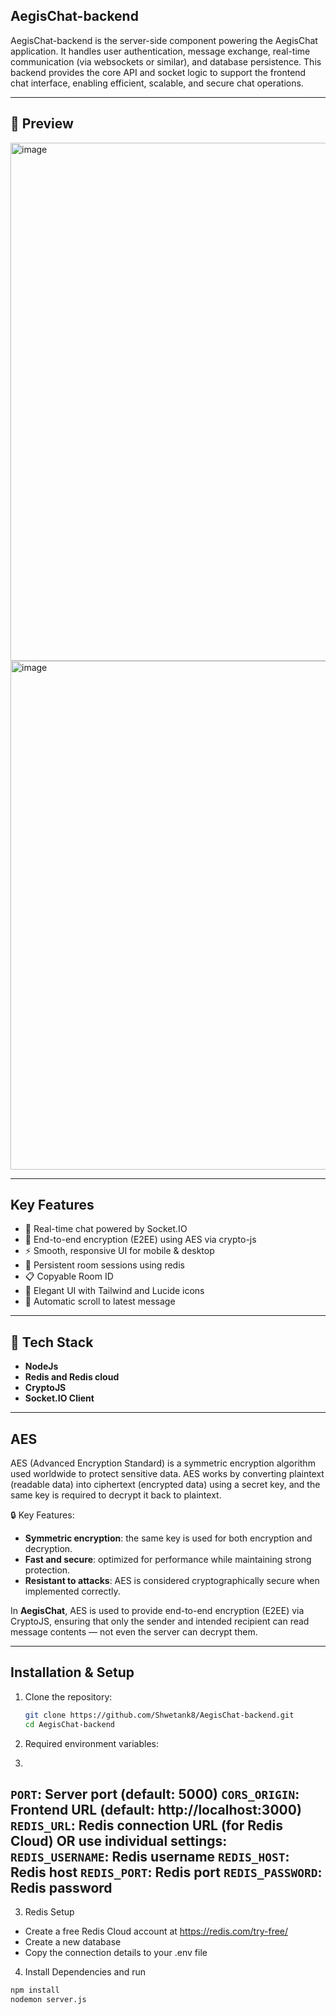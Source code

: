 ## AegisChat-backend  
AegisChat-backend is the server-side component powering the AegisChat application. It handles user authentication, message exchange, real-time communication (via websockets or similar), and database persistence. This backend provides the core API and socket logic to support the frontend chat interface, enabling efficient, scalable, and secure chat operations.

---

## 📸 Preview
<img width="1739" height="829" alt="image" src="https://github.com/user-attachments/assets/e8e5df23-df75-46fb-bf6b-638bb7a403ae" />



<img width="1498" height="814" alt="image" src="https://github.com/user-attachments/assets/a446d1ff-30eb-4a7a-8665-fdf53120f1bd" />

---

## Key Features  
- 💬 Real-time chat powered by Socket.IO
- 🔐 End-to-end encryption (E2EE) using AES via crypto-js
- ⚡ Smooth, responsive UI for mobile & desktop
- 🧠 Persistent room sessions using redis
- 📋 Copyable Room ID
- 🎨 Elegant UI with Tailwind and Lucide icons
- 🔄 Automatic scroll to latest message

---

## 🚀 Tech Stack

- **NodeJs**
- **Redis and Redis cloud**
- **CryptoJS**
- **Socket.IO Client**

---

## AES 
AES (Advanced Encryption Standard) is a symmetric encryption algorithm used worldwide to protect sensitive data. AES works by converting plaintext (readable data) into ciphertext (encrypted data) using a secret key, and the same key is required to decrypt it back to plaintext.

🔒 Key Features:
- **Symmetric encryption**: the same key is used for both encryption and decryption.
- **Fast and secure**: optimized for performance while maintaining strong protection.
- **Resistant to attacks**: AES is considered cryptographically secure when implemented correctly.

In **AegisChat**, AES is used to provide end-to-end encryption (E2EE) via CryptoJS, ensuring that only the sender and intended recipient can read message contents — not even the server can decrypt them.

---

## Installation & Setup  
1. Clone the repository:  
   ```bash  
   git clone https://github.com/Shwetank8/AegisChat-backend.git  
   cd AegisChat-backend
   
2. Required environment variables:
3. ```bash
`PORT`: Server port (default: 5000)
`CORS_ORIGIN`: Frontend URL (default: http://localhost:3000)
`REDIS_URL`: Redis connection URL (for Redis Cloud)
   OR use individual settings:
`REDIS_USERNAME`: Redis username
`REDIS_HOST`: Redis host
`REDIS_PORT`: Redis port
`REDIS_PASSWORD`: Redis password
  - 
3. Redis Setup
- Create a free Redis Cloud account at https://redis.com/try-free/
- Create a new database
- Copy the connection details to your .env file

4. Install Dependencies and run
```bash
npm install
nodemon server.js
 


